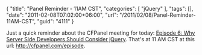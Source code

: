 {
	"title": "Panel Reminder - 11AM CST",
	"categories": [
		"jQuery"
	],
	"tags": [],
	"date": "2011-02-08T07:02:00+06:00",
	"url": "/2011/02/08/Panel-Reminder-11AM-CST",
	"guid": "4111"
}

Just a quick reminder about the CFPanel meeting for today: <a href="http://cfpanel.com/index.cfm/2011/1/18/Episode-6--Why-Server-Side-Developers-Should-Consider-jQuery">Episode 6: Why Server Side Developers Should Consider jQuery</a>. That's at 11 AM CST at this url: <a href="http://cfpanel.com/episode">http://cfpanel.com/episode</a>.